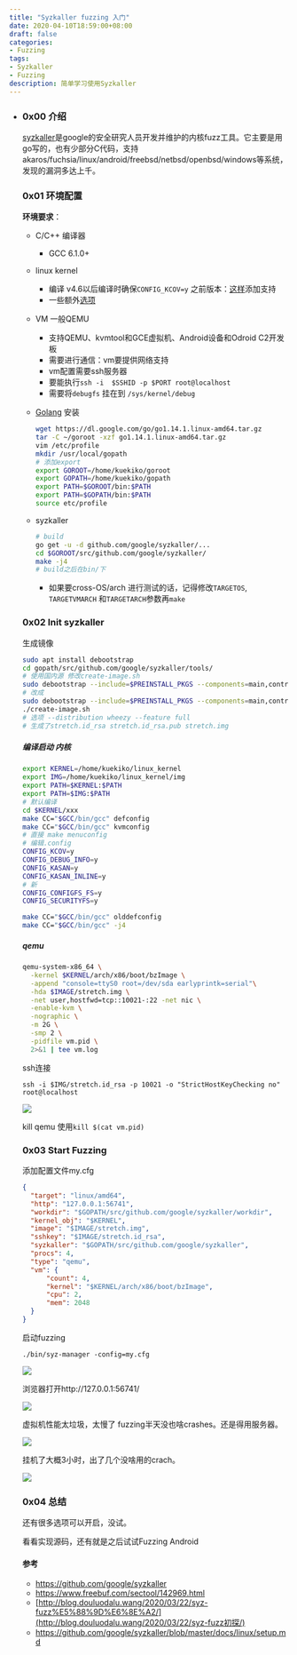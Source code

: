 ```yaml
---
title: "Syzkaller fuzzing 入门"
date: 2020-04-10T18:59:00+08:00
draft: false
categories:
- Fuzzing
tags:
- Syzkaller
- Fuzzing
description: 简单学习使用Syzkaller
---
```


- ### 0x00 介绍

  [syzkaller](https://github.com/google/syzkaller)是google的安全研究人员开发并维护的内核fuzz工具。它主要是用go写的，也有少部分C代码，支持akaros/fuchsia/linux/android/freebsd/netbsd/openbsd/windows等系统，发现的漏洞多达上千。

  ### 0x01 环境配置

  **环境要求**：

  - C/C++ 编译器
    
    - GCC 6.1.0+
  - linux kernel
    - 编译 v4.6以后编译时确保`CONFIG_KCOV=y` 之前版本：[这样](https://github.com/torvalds/linux/commit/5c9a8750a6409c63a0f01d51a9024861022f6593)添加支持
    - 一些额外[选项](https://github.com/google/syzkaller/blob/master/docs/linux/kernel_configs.md)
  - VM 一般QEMU
    - 支持QEMU、kvmtool和GCE虚拟机、Android设备和Odroid C2开发板
    - 需要进行通信：vm要提供网络支持
    - vm配置需要ssh服务器
    - 要能执行`ssh -i  $SSHID -p $PORT root@localhost`
    - 需要将`debugfs` 挂在到 `/sys/kernel/debug`

  - [Golang](https://golang.org/) 安装

    ```bash
    wget https://dl.google.com/go/go1.14.1.linux-amd64.tar.gz
    tar -C ~/goroot -xzf go1.14.1.linux-amd64.tar.gz
    vim /etc/profile
    mkdir /usr/local/gopath
    # 添加export 
    export GOROOT=/home/kuekiko/goroot
    export GOPATH=/home/kuekiko/gopath
    export PATH=$GOROOT/bin:$PATH
    export PATH=$GOPATH/bin:$PATH
    source etc/profile
    ```

  - syzkaller

    ```bash
    # build
    go get -u -d github.com/google/syzkaller/...
    cd $GOROOT/src/github.com/google/syzkaller/
    make -j4
    # build之后在bin/下
    ```

    - 如果要cross-OS/arch 进行测试的话，记得修改`TARGETOS`, `TARGETVMARCH` 和`TARGETARCH`参数再`make`

  

  ### 0x02 Init syzkaller

  生成镜像

  ```bash
  sudo apt install debootstrap
  cd gopath/src/github.com/google/syzkaller/tools/
  # 使用国内源 修改create-image.sh
  sudo debootstrap --include=$PREINSTALL_PKGS --components=main,contrib,non-free $RELEASE $DIR
  # 改成
  sudo debootstrap --include=$PREINSTALL_PKGS --components=main,contrib,non-free $RELEASE $DIR http://mirrors.163.com/debian/
  ./create-image.sh 
  # 选项 --distribution wheezy --feature full
  # 生成了stretch.id_rsa stretch.id_rsa.pub stretch.img
  ```

  ##### 编译启动 内核

  ```bash
  export KERNEL=/home/kuekiko/linux_kernel
  export IMG=/home/kuekiko/linux_kernel/img
  export PATH=$KERNEL:$PATH
  export PATH=$IMG:$PATH
  # 默认编译
  cd $KERNEL/xxx
  make CC="$GCC/bin/gcc" defconfig
  make CC="$GCC/bin/gcc" kvmconfig
  # 直接 make menuconfig 
  # 编辑.config
  CONFIG_KCOV=y
  CONFIG_DEBUG_INFO=y
  CONFIG_KASAN=y
  CONFIG_KASAN_INLINE=y
  # 新
  CONFIG_CONFIGFS_FS=y
  CONFIG_SECURITYFS=y
  
  make CC="$GCC/bin/gcc" olddefconfig
  make CC="$GCC/bin/gcc" -j4
  ```

  ##### qemu

  ```bash
  qemu-system-x86_64 \
    -kernel $KERNEL/arch/x86/boot/bzImage \
    -append "console=ttyS0 root=/dev/sda earlyprintk=serial"\
    -hda $IMAGE/stretch.img \
    -net user,hostfwd=tcp::10021-:22 -net nic \
    -enable-kvm \
    -nographic \
    -m 2G \
    -smp 2 \
    -pidfile vm.pid \
    2>&1 | tee vm.log
  ```

  ssh连接

  `ssh -i $IMG/stretch.id_rsa -p 10021 -o "StrictHostKeyChecking no" root@localhost`

  ![](https://my-md-1253484710.file.myqcloud.com/20200417165654.png)

  kill qemu 使用`kill $(cat vm.pid)`

  ### 0x03 Start Fuzzing

  添加配置文件my.cfg

  ```json
  {
  	"target": "linux/amd64",
  	"http": "127.0.0.1:56741",
  	"workdir": "$GOPATH/src/github.com/google/syzkaller/workdir",
  	"kernel_obj": "$KERNEL",
  	"image": "$IMAGE/stretch.img",
  	"sshkey": "$IMAGE/stretch.id_rsa",
  	"syzkaller": "$GOPATH/src/github.com/google/syzkaller",
  	"procs": 4,
  	"type": "qemu",
  	"vm": {
  		"count": 4,
  		"kernel": "$KERNEL/arch/x86/boot/bzImage",
  		"cpu": 2,
  		"mem": 2048
  	}
  }
  ```

  启动fuzzing

  `./bin/syz-manager -config=my.cfg`

  ![](https://my-md-1253484710.file.myqcloud.com/20200417185540.png)

  浏览器打开http://127.0.0.1:56741/

  ![](https://my-md-1253484710.file.myqcloud.com/20200417185612.png)

  虚拟机性能太垃圾，太慢了 fuzzing半天没也啥crashes。还是得用服务器。

  ![](https://my-md-1253484710.file.myqcloud.com/20200417190242.png)

  挂机了大概3小时，出了几个没啥用的crach。

  ![](https://my-md-1253484710.file.myqcloud.com/20200417205533.png)

  ### 0x04 总结

  还有很多选项可以开启，没试。

  看看实现源码，还有就是之后试试Fuzzing Android

  #### 参考

  - https://github.com/google/syzkaller
  - https://www.freebuf.com/sectool/142969.html
  - [http://blog.douluodalu.wang/2020/03/22/syz-fuzz%E5%88%9D%E6%8E%A2/](http://blog.douluodalu.wang/2020/03/22/syz-fuzz初探/)
  - https://github.com/google/syzkaller/blob/master/docs/linux/setup.md